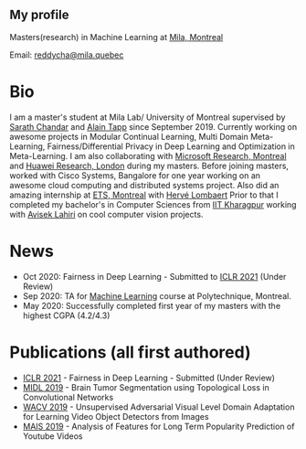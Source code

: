 ## My profile

Masters(research) in Machine Learning at [Mila, Montreal](https://mila.quebec/en/)

Email: <reddycha@mila.quebec>

# Bio

I am a master's student at Mila Lab/ University of Montreal supervised by [Sarath Chandar](http://sarathchandar.in/) and [Alain Tapp](https://sites.google.com/view/alain-tapp-mila/home) since September 2019.
Currently working on awesome projects in Modular Continual Learning, Multi Domain Meta-Learning, Fairness/Differential Privacy in Deep Learning and Optimization in Meta-Learning. 
I am also collaborating with [Microsoft Research, Montreal](https://www.microsoft.com/en-us/research/lab/microsoft-research-montreal/) and [Huawei Research, London](http://www.noahlab.com.hk/#/home) during my masters.
Before joining masters, worked with Cisco Systems, Bangalore for one year working on an awesome cloud computing and distributed systems project. Also did an amazing internship at [ETS, Montreal](https://www.google.com/search?q=ets+montreal) with [Hervé Lombaert](https://profs.etsmtl.ca/hlombaert/)
Prior to that I completed my bachelor's in Computer Sciences from [IIT Kharagpur](https://www.google.com/search?q=iit+kharagpur) working with [Avisek Lahiri](https://www.linkedin.com/in/avisek-lahiri-9b240748/) on cool computer vision projects.


# News

- Oct 2020: Fairness in Deep Learning - Submitted to [ICLR 2021](https://iclr.cc/) (Under Review)
- Sep 2020: TA for [Machine Learning](https://www.polymtl.ca/programmes/cours/machine-learning) course at Polytechnique, Montreal.
- May 2020: Successfully completed first year of my masters with the highest CGPA (4.2/4.3)


# Publications (all first authored)

- [ICLR 2021](https://iclr.cc/) - Fairness in Deep Learning - Submitted (Under Review)
- [MIDL 2019](https://2019.midl.io/) - Brain Tumor Segmentation using Topological Loss in Convolutional Networks
- [WACV 2019](https://wacv19.wacv.net/) - Unsupervised Adversarial Visual Level Domain Adaptation for Learning Video Object Detectors from Images
- [MAIS 2019](http://montrealaisymposium.com/) - Analysis of Features for Long Term Popularity Prediction of Youtube Videos

